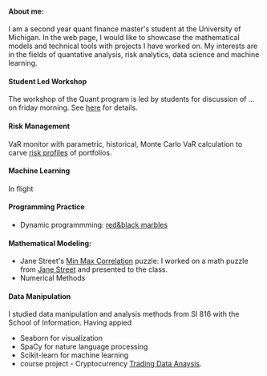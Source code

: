 #### About me:

I am a second year quant finance master's student at the University of Michigan. In the web page, I would like to showcase the mathematical models and technical tools with projects I have worked on. My interests are in the fields of quantative analysis, risk analytics, data science and machine learning.

#### Student Led Workshop
The workshop of the Quant program is led by students for discussion of ... on friday morning. See [here](/friday-workshop) for details. 

#### Risk Management
VaR monitor with parametric, historical, Monte Carlo VaR calculation to carve [risk profiles](https://github.com/dlu-umich/RiskApp) of portfolios.

#### Machine Learning
In flight

#### Programming Practice
- Dynamic programmming: [red&black marbles](https://github.com/dlu-umich/Quant-Lab)

#### Mathematical Modeling:
 - Jane Street's [Min Max Correlation](https://pbenson.github.io/quant-projects/JaneStreetCorrelationProblem.JPG) puzzle:
 I worked on a math puzzle from [Jane Street](https://www.janestreet.com/puzzles/) and presented to the class.
 - Numerical Methods

#### Data Manipulation
I studied data manipulation and analysis methods from SI 816 with the School of Information. Having appied 
- Seaborn for visualization
- SpaCy for nature language processing
- Scikit-learn for machine learning
- course project - Cryptocurrency [Trading Data Anaysis](https://github.com/dlu-umich/Data-Manipulation-and-Analysis).

 

